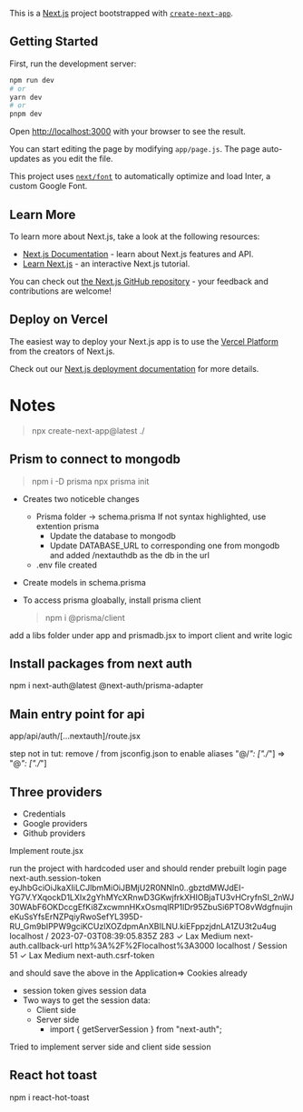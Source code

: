 This is a [Next.js](https://nextjs.org/) project bootstrapped with [`create-next-app`](https://github.com/vercel/next.js/tree/canary/packages/create-next-app).

## Getting Started

First, run the development server:

```bash
npm run dev
# or
yarn dev
# or
pnpm dev
```

Open [http://localhost:3000](http://localhost:3000) with your browser to see the result.

You can start editing the page by modifying `app/page.js`. The page auto-updates as you edit the file.

This project uses [`next/font`](https://nextjs.org/docs/basic-features/font-optimization) to automatically optimize and load Inter, a custom Google Font.

## Learn More

To learn more about Next.js, take a look at the following resources:

- [Next.js Documentation](https://nextjs.org/docs) - learn about Next.js features and API.
- [Learn Next.js](https://nextjs.org/learn) - an interactive Next.js tutorial.

You can check out [the Next.js GitHub repository](https://github.com/vercel/next.js/) - your feedback and contributions are welcome!

## Deploy on Vercel

The easiest way to deploy your Next.js app is to use the [Vercel Platform](https://vercel.com/new?utm_medium=default-template&filter=next.js&utm_source=create-next-app&utm_campaign=create-next-app-readme) from the creators of Next.js.

Check out our [Next.js deployment documentation](https://nextjs.org/docs/deployment) for more details.

# Notes

> npx create-next-app@latest ./

## Prism to connect to mongodb

> npm i -D prisma
> npx prisma init

- Creates two noticeble changes

  - Prisma folder -> schema.prisma If not syntax highlighted, use extention prisma
    - Update the database to mongodb
    - Update DATABASE_URL to corresponding one from mongodb and added /nextauthdb as the db in the url
  - .env file created

- Create models in schema.prisma
- To access prisma gloabally, install prisma client
  > npm i @prisma/client

add a libs folder under app and prismadb.jsx to import client and write logic

## Install packages from next auth

npm i next-auth@latest @next-auth/prisma-adapter

## Main entry point for api

app/api/auth/[...nextauth]/route.jsx

step not in tut: remove / from jsconfig.json to enable aliases "@/_": ["./_"] => "@_": ["./_"]

## Three providers

- Credentials
- Google providers
- Github providers

Implement route.jsx

run the project with hardcoded user and should render prebuilt login page
next-auth.session-token eyJhbGciOiJkaXIiLCJlbmMiOiJBMjU2R0NNIn0..gbztdMWJdEI-YG7V.YXqockD1LXIx2gYhMYcXRnwD3GKwjfrkXHIOBjaTU3vHCryfnSI_2nWJ30WAbF6OKDccgEfKi8ZxcwmnHKxOsmqlRP1lDr95ZbuSi6PTO8vWdgfnujineKuSsYfsErNZPqiyRwoSefYL395D-RU_Gm9bIPPW9gciKCUzlXOZdpmAnXBILNU.kiEFppzjdnLA1ZU3t2u4ug localhost / 2023-07-03T08:39:05.835Z 283 ✓ Lax Medium
next-auth.callback-url http%3A%2F%2Flocalhost%3A3000 localhost / Session 51 ✓ Lax Medium
next-auth.csrf-token

and should save the above in the Application=> Cookies already

- session token gives session data
- Two ways to get the session data:
  - Client side
  - Server side
    - import { getServerSession } from "next-auth";

Tried to implement server side and client side session

## React hot toast

npm i react-hot-toast
